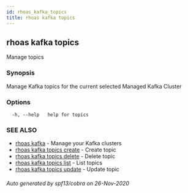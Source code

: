 ```yaml
---
id: rhoas_kafka_topics
title: rhoas kafka topics
---
```

## rhoas kafka topics

Manage topics

### Synopsis

Manage Kafka topics for the current selected Managed Kafka Cluster

### Options

```
  -h, --help   help for topics
```

### SEE ALSO

* [rhoas kafka](rhoas_kafka.md)	 - Manage your Kafka clusters
* [rhoas kafka topics create](rhoas_kafka_topics_create.md)	 - Create topic
* [rhoas kafka topics delete](rhoas_kafka_topics_delete.md)	 - Delete topic
* [rhoas kafka topics list](rhoas_kafka_topics_list.md)	 - List topics
* [rhoas kafka topics update](rhoas_kafka_topics_update.md)	 - Update topic

###### Auto generated by spf13/cobra on 26-Nov-2020
